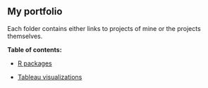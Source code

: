 My portfolio
------------

Each folder contains either links to projects of mine or the projects
themselves.

**Table of contents:**

-   [R
    packages](https://github.com/rhobis/Portfolio/tree/master/r-packages)

-   [Tableau
    visualizations](https://github.com/rhobis/Portfolio/tree/master/Tableau)
